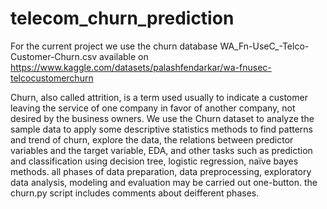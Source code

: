 # telecom_churn_prediction
For the current project we use the churn database WA_Fn-UseC_-Telco-Customer-Churn.csv available on https://www.kaggle.com/datasets/palashfendarkar/wa-fnusec-telcocustomerchurn 

Churn, also called attrition, is a term used usually to indicate a customer leaving the service of one company in favor of another company, 
not desired by the business owners. We use the Churn dataset to analyze the sample data to apply some descriptive statistics methods to find 
patterns and trend of churn, explore the data, the relations between predictor variables and the target variable, EDA, and other tasks such as 
prediction and classification using decision tree, logistic regression, naïve bayes methods.
all phases of data preparation, data preprocessing, exploratory data analysis, modeling and evaluation may be carried out one-button.
the churn.py script includes comments about deifferent phases.
